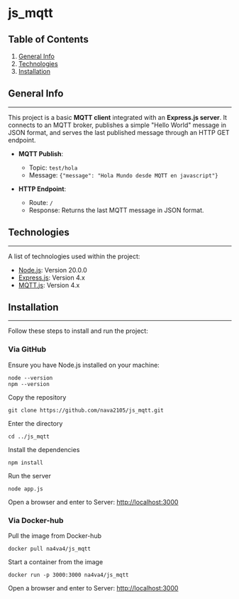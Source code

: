 # js_mqtt
## Table of Contents
1. [General Info](#general-info)
2. [Technologies](#technologies)
3. [Installation](#installation)

## General Info
***  
This project is a basic **MQTT client** integrated with an **Express.js server**. It connects to an MQTT broker, publishes a simple "Hello World" message in JSON format, and serves the last published message through an HTTP GET endpoint.

- **MQTT Publish**:
  - Topic: `test/hola`
  - Message: `{"message": "Hola Mundo desde MQTT en javascript"}`

- **HTTP Endpoint**:
  - Route: `/`
  - Response: Returns the last MQTT message in JSON format.

## Technologies
***  
A list of technologies used within the project:
* [Node.js](https://nodejs.org): Version 20.0.0
* [Express.js](https://expressjs.com): Version 4.x
* [MQTT.js](https://www.npmjs.com/package/mqtt): Version 4.x

## Installation
***  
Follow these steps to install and run the project:

### Via GitHub
Ensure you have Node.js installed on your machine:
```
node --version  
npm --version
```
Copy the repository
```
git clone https://github.com/nava2105/js_mqtt.git
```
Enter the directory
```
cd ../js_mqtt
```
Install the dependencies
```
npm install  
```
Run the server
```
node app.js
```
Open a browser and enter to
Server: [http://localhost:3000](http://localhost:3000)
### Via Docker-hub
Pull the image from Docker-hub
```
docker pull na4va4/js_mqtt
```
Start a container from the image
```
docker run -p 3000:3000 na4va4/js_mqtt
```
Open a browser and enter to
Server: [http://localhost:3000](http://localhost:3000)